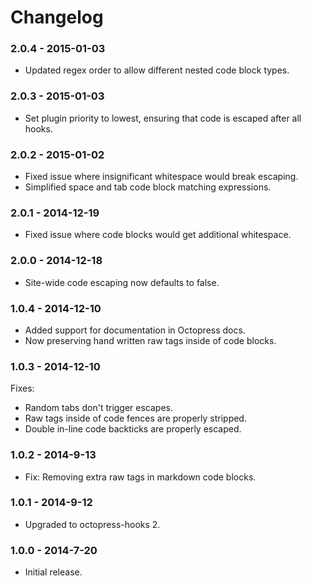 # Changelog

### 2.0.4 - 2015-01-03
- Updated regex order to allow different nested code block types.

### 2.0.3 - 2015-01-03
- Set plugin priority to lowest, ensuring that code is escaped after all hooks.

### 2.0.2 - 2015-01-02
- Fixed issue where insignificant whitespace would break escaping.
- Simplified space and tab code block matching expressions.

### 2.0.1 - 2014-12-19
- Fixed issue where code blocks would get additional whitespace.

### 2.0.0 - 2014-12-18
- Site-wide code escaping now defaults to false.

### 1.0.4 - 2014-12-10
- Added support for documentation in Octopress docs.
- Now preserving hand written raw tags inside of code blocks.

### 1.0.3 - 2014-12-10
Fixes:
- Random tabs don't trigger escapes.
- Raw tags inside of code fences are properly stripped.
- Double in-line code backticks are properly escaped.

### 1.0.2 - 2014-9-13
- Fix: Removing extra raw tags in markdown code blocks.

### 1.0.1 - 2014-9-12
- Upgraded to octopress-hooks 2.

### 1.0.0 - 2014-7-20
- Initial release.

